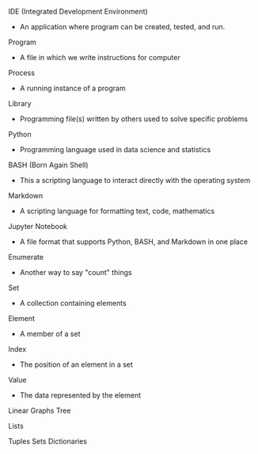 IDE (Integrated Development Environment) 
- An application where program can be created, tested, and run.

Program
- A file in which we write instructions for computer

Process
- A running instance of a program

Library
- Programming file(s) written by others used to solve specific problems

Python
- Programming language used in data science and statistics

BASH (Born Again Shell)
- This a scripting language to interact directly with the operating system

Markdown
- A scripting language for formatting text, code, mathematics

Jupyter Notebook
- A file format that supports Python, BASH, and Markdown in one place


Enumerate
- Another way to say "count" things

Set
- A collection containing elements

Element
- A member of a set

Index
- The position of an element in a set

Value
- The data represented by the element






Linear
Graphs
    Tree



Lists

Tuples
Sets
Dictionaries
